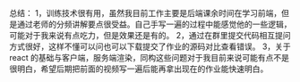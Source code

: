 总结：
1，训练技术很有用，虽然我目前工作主要是后端课余时间在学习前端，但是通过老师的分频讲解要点很受益。自己手写一遍的过程中能感觉他的一些逻辑，可能对于我来说有点吃力，但是效果还是有的。
2，通过在群里提交代码相互提问方式很好，这样不懂可以问也可以下载提交了作业的源码对比查看错误。
3，关于react 的基础与客户端，服务端渲染，同构这些问题对于我目前来说可能有点不是很明白，希望后期把前面的视频写一遍后能再拿出现在的作业能快速明白。
